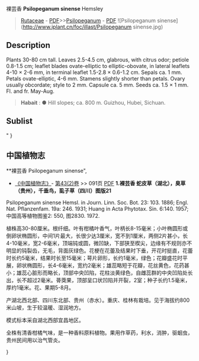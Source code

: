 裸芸香  **Psilopeganum sinense** Hemsley

> [Rutaceae](http://www.iplant.cn/info/Rutaceae?t=foc) - [PDF](http://www.iplant.cn/foc/pdf/Rutaceae.pdf)>>[Psilopeganum](http://www.iplant.cn/info/Psilopeganum?t=foc) - [PDF](http://www.iplant.cn/foc/pdf/Psilopeganum.pdf)
![Psilopeganum sinense](http://www.iplant.cn/foc/illast/Psilopeganum sinense.jpg)

## Description

Plants 30-80 cm tall. Leaves 2.5-4.5 cm, glabrous, with citrus odor; petiole 0.8-1.5 cm; leaflet blades ovate-elliptic to elliptic-obovate, in lateral leaflets 4-10 × 2-6 mm, in terminal leaflet 1.5-2.8 × 0.6-1.2 cm. Sepals ca. 1 mm. Petals ovate-elliptic, 4-6 mm. Stamens slightly shorter than petals. Ovary usually obcordate; style to 2 mm. Capsule ca. 5 mm. Seeds ca. 1.5 × 1 mm. Fl. and fr. May-Aug.


> **Habait** : 
>● Hill slopes; ca. 800 m. Guizhou, Hubei, Sichuan.


## Sublist
"
}
## 中国植物志

**裸芸香 Psilopeganum sinense",


* [《中国植物志》](http://www.iplant.cn/frps)- [第43(2)卷](http://www.iplant.cn/frps/vol/43(2)) >> 091页 [PDF](http://www.iplant.cn/frps/pdf/43(2)/091.PDF)
**1.裸芸香 蛇皮草（湖北），臭草（贵州），千垂鸟，虱子草（四川）图版21**

Psilopeganum sinense Hemsl. in Journ. Linn. Soc. Bot. 23: 103. 1886; Engl. Nat. Pflanzenfam. 19a: 246. 1931; Huang in Acta Phytotax. Sin. 6:140. 1957;中国高等植物图鉴2: 550, 图2830. 1972.

植株高30-80厘米。根纤细。叶有柑橘叶香气，叶柄长8-15毫米；小叶椭圆形或倒卵状椭圆形，中间1片最大，长很少达3厘米，宽不到1厘米，两侧2片甚小，长4-10毫米，宽2-6毫米，顶端钝或圆，微凹缺，下部狭至楔尖，边缘有不规则亦不明显的钝裂齿，无毛，背面灰绿色。花梗在花蕾及结果时下垂，开花时挺直，花蕾时长约5毫米，结果时长至15毫米；萼片卵形，长约1毫米，绿色；花瓣盛花时平展，卵状椭圆形，长4-6毫米，宽约2毫米；雄蕊略短于花瓣，花丝黄色，花药甚小；雄蕊心脏形而略长，顶部中央凹陷，花柱淡黄绿色，自雌蕊群的中央凹陷处长出，长不超过2毫米。蓇葖果，顶部呈口状凹陷并开裂，2室；种子长约1.5毫米，厚约1毫米。花、果期5-8月。

产湖北西北部、四川东北部、贵州（赤水）。重庆、桂林有栽培。见于海拔约800米山坡，生于较温暖、湿润地方。

模式标本采自湖北西部宜昌地区。

全株有清香柑橘气味，是一种香料原料植物。果用作草药，利水，消肿，驱蛔虫，贵州民间用以治气管炎。

}